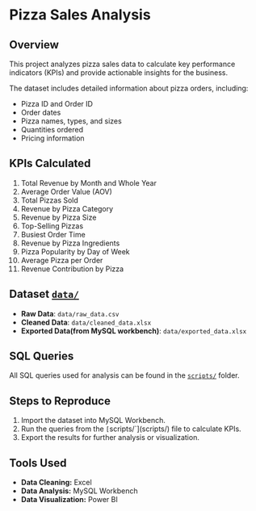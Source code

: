 # Pizza Sales Analysis

## Overview
This project analyzes pizza sales data to calculate key performance indicators (KPIs) and provide actionable insights for the business.

The dataset includes detailed information about pizza orders, including:
- Pizza ID and Order ID
- Order dates
- Pizza names, types, and sizes
- Quantities ordered
- Pricing information

## KPIs Calculated
1. Total Revenue by Month and Whole Year
2. Average Order Value (AOV)
3. Total Pizzas Sold
4. Revenue by Pizza Category
5. Revenue by Pizza Size
6. Top-Selling Pizzas
7. Busiest Order Time
8. Revenue by Pizza Ingredients
9. Pizza Popularity by Day of Week
10. Average Pizza per Order
11. Revenue Contribution by Pizza
    
## Dataset [`data/`](data/)
- **Raw Data**: `data/raw_data.csv`
- **Cleaned Data**: `data/cleaned_data.xlsx`
- **Exported Data(from MySQL workbench)**: `data/exported_data.xlsx`

## SQL Queries
All SQL queries used for analysis can be found in the [`scripts/`](scripts/) folder.

## Steps to Reproduce
1. Import the dataset into MySQL Workbench.
2. Run the queries from the `[`scripts/`](scripts/) file to calculate KPIs.
3. Export the results for further analysis or visualization.

## Tools Used
- **Data Cleaning:** Excel
- **Data Analysis:** MySQL Workbench
- **Data Visualization:** Power BI

